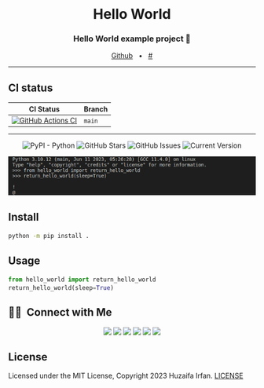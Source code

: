 <br />

<div align="center">
  <h1>Hello World</h1>
  <p><h3 align="center">Hello World example project 🚀</h3></p>
  <a href="https://github.com/HuzaifaIrfan/hello_world">Github</a>
  <span>&nbsp;&nbsp;•&nbsp;&nbsp;</span>
  <a href="#">#</a>
</div>

<hr>



## CI status

| CI Status | Branch |
| - | - |
| [![GitHub Actions CI](https://github.com/HuzaifaIrfan/hello_world/workflows/pytest/badge.svg)](https://github.com/HuzaifaIrfan/hello_world/actions?query=workflow%3Apytest+branch%3Amain) | `main` |


<hr>


<div align="center">

![PyPI - Python](https://img.shields.io/badge/python-v3.10+-blue.svg)
![GitHub Stars](https://img.shields.io/github/stars/HuzaifaIrfan/hello_world.svg)
![GitHub Issues](https://img.shields.io/github/issues/HuzaifaIrfan/hello_world.svg)
![Current Version](https://img.shields.io/badge/version-1.0.0-green.svg)

![cover](cover.png)

</div>

## Install

```bash
python -m pip install .
```

## Usage

```python
from hello_world import return_hello_world
return_hello_world(sleep=True)
```

## 🤝🏻 &nbsp;Connect with Me

<p align="center">
<a href="https://www.huzaifairfan.com"><img src="https://img.shields.io/badge/-huzaifairfan.com-1aa260?style=flat&logo=Google-Chrome&logoColor=white"/></a>
<a href="https://www.linkedin.com/in/huzaifairfan/"><img src="https://img.shields.io/badge/-Huzaifa%20Irfan-0072b1?style=flat&logo=Linkedin&logoColor=white"/></a>
<a href="https://github.com/HuzaifaIrfan/"><img src="https://img.shields.io/badge/-Huzaifa%20Irfan-4078c0?style=flat&logo=Github&logoColor=white"/></a>
<a href="mailto:contact@huzaifairfan.com"><img src="https://img.shields.io/badge/-contact@huzaifairfan.com-c71610?style=flat&logo=Gmail&logoColor=white"/></a>
<a href="https://www.instagram.com/huzaifairfan2001/"><img src="https://img.shields.io/badge/-@huzaifairfan2001-cd486b?style=flat&logo=Instagram&logoColor=white"/></a>
<a href="https://www.facebook.com/huzaifairfan2001/"><img src="https://img.shields.io/badge/-@huzaifairfan2001-4267B2?style=flat&logo=Facebook&logoColor=white"/></a>
</p>

## License

Licensed under the MIT License, Copyright 2023 Huzaifa Irfan. [LICENSE](LICENSE)